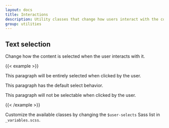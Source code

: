 ```yaml
---
layout: docs
title: Interactions
description: Utility classes that change how users interact with the contents of a website.
group: utilities
---
```


## Text selection

Change how the content is selected when the user interacts with it.

{{< example >}}
<p class="user-select-all">This paragraph will be entirely selected when clicked by the user.</p>
<p class="user-select-auto">This paragraph has the default select behavior.</p>
<p class="user-select-none">This paragraph will not be selectable when clicked by the user.</p>
{{< /example >}}

Customize the available classes by changing the `$user-selects` Sass list in `_variables.scss`.

